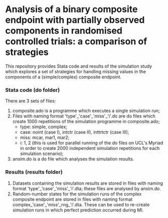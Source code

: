 # Analysis of a binary composite endpoint with partially observed components in randomised controlled trials: a comparison of strategies

This repository provides Stata code and results of the simulation study which explores a set of strategies for handling missing values in the components of a (simple/complex) composite endpoint.

 ### Stata code (do folder)
There are 3 sets of files:
1. composite.ado is a programme which executes a single simulation run;
2. Files with naming format 'type'\_'case'\_'miss'\_'i'.do are do files which create 1000 repetitions of the simulation programme in composite.ado;
    -  type: simple, complex;
    - case: noint (case I), intctr (case II), inttrtctr (case III);
    - miss: mcar, mar1, mar2;
    - i: 1, 2 (this is used for parallel running of the do files on UCL's Myriad in order to create 2000 independent simulation repetitions for each simulation scenario);
3. ansim.do is a do file which analyses the simulation results.

### Results (results folder)
1. Datasets containing the simulation results are stored in files with naming format 'type'\_'case'\_'miss'\_'i'.dta; these files are analysed by ansim.do. 
2. Random-number states for the simulation runs of the complex composite endpoint are stored in files with naming format complex\_'case'\_'miss'\_rng_'i'.dta. These can be used to re-create simulation runs in which perfect prediction occurred during MI. 



